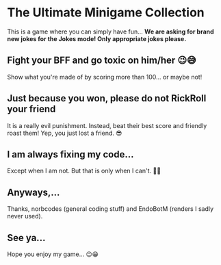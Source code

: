 # The Ultimate Minigame Collection
This is a game where you can simply have fun...
**We are asking for brand new jokes for the Jokes mode! Only appropriate jokes please.**

## Fight your BFF and go toxic on him/her 😉😅
Show what you're made of by scoring more than 100... or maybe not!

## Just because you won, please do not RickRoll your friend
It is a really evil punishment. Instead, beat their best score and friendly roast them! Yep, you just lost a friend. 😎 

## I am always fixing my code... 
Except when I am not. But that is only when I can't. 🤡😆

## Anyways,... 
Thanks, norbcodes (general coding stuff) and EndoBotM (renders I sadly never used). 

## See ya... 
Hope you enjoy my game... 😉😁
